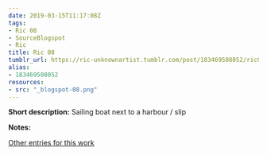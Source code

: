 ```yaml
---
date: 2019-03-15T11:17:08Z
tags:
- Ric 08
- SourceBlogspot
- Ric
title: Ric 08
tumblr_url: https://ric-unknownartist.tumblr.com/post/183469508052/ric08
alias:
- 183469508052
resources:
- src: "_blogspot-08.png"
---
```


**Short description:** Sailing boat next to a harbour / slip

**Notes:**

[Other entries for this work](/tags/ric-08)
